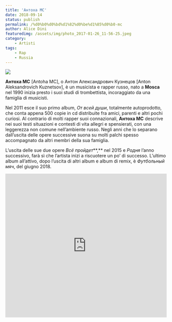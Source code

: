 ```yaml
---
title: 'Антоха MC'
date: 2018-09-14
status: publish
permalink: /%d0%b0%d0%bd%d1%82%d0%be%d1%85%d0%b0-mc
author: Alice Dini
featuredimg: /assets/img/photo_2017-01-26_11-56-25.jpeg
category:
    - Artisti
tags:
    - Rap
    - Russia
---
```

![](/assets/img/photo_2017-01-26_11-56-25.jpeg)

**Антоха MC** \[Antoha MC\], o Антон Александрович Кузнецов \[Anton Aleksandrovich Kuznetsov\], è un musicista e rapper russo, nato a **Mosca** nel 1990 inizia presto i suoi studi di trombettista, incoraggiato da una famiglia di musicisti.

Nel 2011 esce il suo primo album, *От всей души*, totalmente autoprodotto, che conta appena 500 copie in cd distribuite fra amici, parenti e altri pochi curiosi. Al contrario di molti rapper suoi connazionali, **Антоха MC** descrive nei suoi testi situazioni e contesti di vita allegri e spensierati, con una leggerezza non comune nell’ambiente russo. Negli anni che lo separano dall’uscita delle opere successive suona su molti palchi spesso accompagnato da altri membri della sua famiglia.

L’uscita delle sue due opere *Всë пройдет***,** nel 2015 e *Родня* l’anno successivo, farà sì che l’artista inizi a riscuotere un po’ di successo. L’ultimo album all’attivo, dopo l’uscita di altri album e album di remix, è *Футбольный мяч*, del giugno 2018.

<iframe frameborder="no" height="450" scrolling="no" src="http://w.soundcloud.com/player/?url=http%3A//api.soundcloud.com/playlists/632596791&color=%23262639&auto_play=false&hide_related=false&show_comments=true&show_user=true&show_reposts=false&show_teaser=true&visual=true" width="100%"></iframe>
